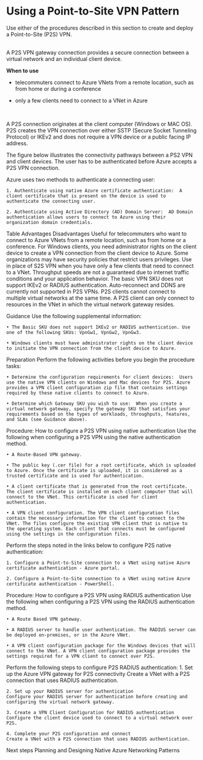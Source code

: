 # Using a Point-to-Site VPN Pattern

Use either of the procedures described in this section to create and deploy a Point-to-Site (P2S) VPN. 
<br />
<br />

A P2S VPN gateway connection provides a secure connection between a virtual network and an individual client device. 

**When to use**
- telecommuters connect to Azure VNets from a remote location, such as from home or during a conference
	
- only a few clients need to connect to a VNet in Azure
<br />

A P2S connection originates at the client computer (Windows or MAC OS). P2S creates the VPN connection over either SSTP (Secure Socket Tunneling Protocol) or IKEv2 and does not require a VPN device or a public facing IP address.

The figure below illustrates the connectivity pathways between a PS2 VPN and client devices. The user has to be authenticated before Azure accepts a P2S VPN connection. 

Azure uses two methods to authenticate a connecting user:

	1. Authenticate using native Azure certificate authentication:  A client certificate that is present on the device is used to authenticate the connecting user.
	
	2. Authenticate using Active Directory (AD) Domain Server:  AD Domain authentication allows users to connect to Azure using their organization domain credentials. 

<Insert diagram here>

Table
Advantages	Disadvantages
Useful for telecommuters who want to connect to Azure VNets from a remote location, such as from home or a conference. 	For Windows clients, you need administrator rights on the client device to create a VPN connection from the client device to Azure. Some organizations may have security policies that restrict users privileges.
Use in place of S2S VPN when you have only a few clients that need to connect to a VNet. 	Throughput speeds are not a guaranteed due to internet traffic conditions and your application behavior.
	The basic VPN SKU does not support IKEv2 or RADIUS authentication.
	Auto-reconnect and DDNS are currently not supported in P2S VPNs.
	P2S clients cannot connect to multiple virtual networks at the same time. A P2S client can only connect to resources in the VNet in which the virtual network gateway resides.


Guidance
Use the following supplemental information:

	• The Basic SKU does not support IKEv2 or RADIUS authentication. Use one of the following SKUs: VpnGw1, VpnGw2, VpnGw3. 
	
	• Windows clients must have administrator rights on the client device to initiate the VPN connection from the client device to Azure.



Preparation
Perform the following activities before you begin the procedure tasks: 
	
	• Determine the configuration requirements for client devices:  Users use the native VPN clients on Windows and Mac devices for P2S. Azure provides a VPN client configuration zip file that contains settings required by these native clients to connect to Azure.
	
	• Determine which Gateway SKU you wish to use:  When you create a virtual network gateway, specify the gateway SKU that satisfies your requirements based on the types of workloads, throughputs, features, and SLAs (see Guidance above).


Procedure:  How to configure a P2S VPN using native authentication
Use the following when configuring a P2S VPN using the native authentication method.

	• A Route-Based VPN gateway.
	
	• The public key (.cer file) for a root certificate, which is uploaded to Azure. Once the certificate is uploaded, it is considered as a trusted certificate and is used for authentication.
	
	• A client certificate that is generated from the root certificate. The client certificate is installed on each client computer that will connect to the VNet. This certificate is used for client authentication.
	
	• A VPN client configuration. The VPN client configuration files contain the necessary information for the client to connect to the VNet. The files configure the existing VPN client that is native to the operating system. Each client that connects must be configured using the settings in the configuration files.


Perform the steps noted in the links below to configure P2S native authentication:

	1. Configure a Point-to-Site connection to a VNet using native Azure certificate authentication - Azure portal.
	
	2. Configure a Point-to-Site connection to a VNet using native Azure certificate authentication - PowerShell.



Procedure:  How to configure a P2S VPN using RADIUS authentication
Use the following when configuring a P2S VPN using the RADIUS authentication method.

	• A Route Based VPN gateway.
	
	• A RADIUS server to handle user authentication. The RADIUS server can be deployed on-premises, or in the Azure VNet.
	
	• A VPN client configuration package for the Windows devices that will connect to the VNet. A VPN client configuration package provides the settings required for a VPN client to connect over P2S.

Perform the following steps to configure P2S RADIUS authentication:
	1. Set up the Azure VPN gateway for P2S connectivity
	Create a VNet with a P2S connection that uses RADIUS authentication.
	
	2. Set up your RADIUS server for authentication
	Configure your RADIUS server for authentication before creating and configuring the virtual network gateway.
	
	3. Create a VPN Client Configuration for RADIUS authentication
	Configure the client device used to connect to a virtual network over P2S. 
	
	4. Complete your P2S configuration and connect
	Create a VNet with a P2S connection that uses RADIUS authentication. 
	


Next steps
Planning and Designing Native Azure Networking Patterns

